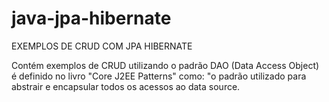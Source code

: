 # java-jpa-hibernate
EXEMPLOS DE CRUD COM JPA HIBERNATE 

Contém exemplos de CRUD utilizando o padrão DAO  (Data Access Object) é definido no livro "Core J2EE Patterns" como: 
"o padrão utilizado para abstrair e encapsular todos os acessos ao data source.
